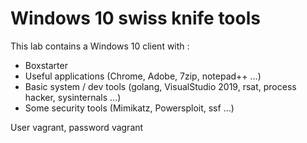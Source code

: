 Windows 10 swiss knife tools
=

This lab contains a Windows 10 client with :
  * Boxstarter
  * Useful applications (Chrome, Adobe, 7zip, notepad++ ...)
  * Basic system / dev tools (golang, VisualStudio 2019, rsat, process hacker, sysinternals ...)
  * Some security tools (Mimikatz, Powersploit, ssf ...)

User vagrant, password vagrant

